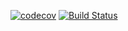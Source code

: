 [![codecov](https://codecov.io/gh/conblem/saga.li/branch/master/graph/badge.svg)](https://codecov.io/gh/conblem/saga.li)
[![Build Status](https://circleci.com/gh/conblem/saga.li.svg?style=shield)](https://circleci.com/gh/conblem/saga.li)